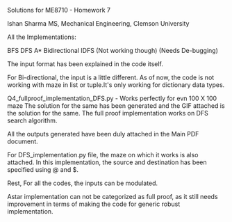 Solutions for ME8710 - Homework 7

Ishan Sharma
MS, Mechanical Engineering, Clemson University

All the Implementations:

BFS
DFS
A*
Bidirectional
IDFS (Not working though)  (Needs De-bugging)

The input format has been explained in the code itself. 

For Bi-directional, the input is a little different. As of now, the code is not working with maze in list or tuple.It's only working
for dictionary data types.

Q4_fullproof_implementation_DFS.py - Works perfectly for evn 100 X 100 maze
The solution for the same has been generated and the GIF attached is the solution for the same. The full proof implementation works on DFS 
search algorithm. 

All the outputs generated have been duly attached in the Main PDF document.

For DFS_implementation.py file, the maze on which it works is also attached. In this implementation, the source and destination has 
been specified using @ and $. 

Rest, For all the codes, the inputs can be modulated. 

Astar implementation can not be categorized as full proof, as it still needs improvement in terms of making the code for generic robust 
implementation. 



